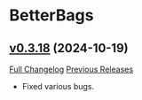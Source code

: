 # BetterBags

## [v0.3.18](https://github.com/Cidan/BetterBags/tree/v0.3.18) (2024-10-19)
[Full Changelog](https://github.com/Cidan/BetterBags/compare/v0.3.17...v0.3.18) [Previous Releases](https://github.com/Cidan/BetterBags/releases)

- Fixed various bugs.  
